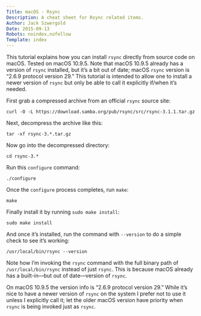 ```yaml
---
Title: macOS - Rsync
Description: A cheat sheet for Rsync related items.
Author: Jack Szwergold
Date: 2015-09-13
Robots: noindex,nofollow
Template: index
---
```


This tutorial explains how you can install `rsync` directly from source code on macOS. Tested on macOS 10.9.5. Note that macOS 10.9.5 already has a version of `rsync` installed, but it’s a bit out of date; macOS `rsync` version is “2.6.9  protocol version 29.” This tutorial is intended to allow one to install a newer version of `rsync` but only be able to call it explicitly if/when it’s needed.

First grab a compressed archive from an official `rsync` source site:

	curl -O -L https://download.samba.org/pub/rsync/src/rsync-3.1.1.tar.gz

Next, decompress the archive like this:

	tar -xf rsync-3.*.tar.gz

Now go into the decompressed directory:

	cd rsync-3.*
	
Run this `configure` command:

	./configure

Once the `configure` process completes, run `make`:

	make

Finally install it by running `sudo make install`:

	sudo make install	

And once it’s installed, run the command with `--version` to do a simple check to see it’s working:

	/usr/local/bin/rsync --version

Note how I’m invoking the `rsync` command with the full binary path of `/usr/local/bin/rsync` instead of just `rsync`. This is because macOS already has a built-in—but out of date—version of `rsync`.

On macOS 10.9.5 the version info is “2.6.9  protocol version 29.” While it’s nice to have a newer version of `rsync` on the system I prefer not to use it unless I explicitly call it; let the older macOS version have priority when `rsync` is being invoked just as `rsync`.
